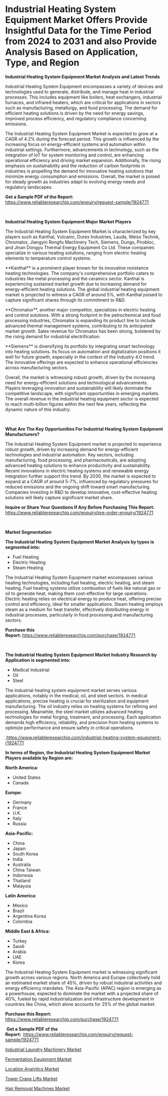 <p><h1>Industrial Heating System Equipment Market Offers Provide Insightful Data for the Time Period from 2024 to 2031 and also Provide Analysis Based on Application, Type, and Region</h1></p><p><strong>Industrial Heating System Equipment Market Analysis and Latest Trends</strong></p>
<p><p>Industrial Heating System Equipment encompasses a variety of devices and technologies used to generate, distribute, and manage heat in industrial processes. This includes equipment like boilers, heat exchangers, industrial furnaces, and infrared heaters, which are critical for applications in sectors such as manufacturing, metallurgy, and food processing. The demand for efficient heating solutions is driven by the need for energy savings, improved process efficiency, and regulatory compliance concerning emissions.</p><p>The Industrial Heating System Equipment Market is expected to grow at a CAGR of 4.2% during the forecast period. This growth is influenced by the increasing focus on energy-efficient systems and automation within industrial settings. Furthermore, advancements in technology, such as the integration of IoT for system monitoring and control, are enhancing operational efficiency and driving market expansion. Additionally, the rising emphasis on sustainability and the reduction of carbon footprints in industries is propelling the demand for innovative heating solutions that minimize energy consumption and emissions. Overall, the market is poised for steady growth as industries adapt to evolving energy needs and regulatory landscapes.</p></p>
<p><strong>Get a Sample PDF of the Report:&nbsp;</strong> <a href="https://www.reliableresearchiq.com/enquiry/request-sample/1924771?utm_campaign=1554&utm_medium=2&utm_source=Github&utm_content=ia&utm_term=24102024&utm_id=industrial-heating-system-equipment">https://www.reliableresearchiq.com/enquiry/request-sample/1924771</a></p>
<p>&nbsp;</p>
<p><strong>Industrial Heating System Equipment Major Market Players</strong></p>
<p><p>The Industrial Heating System Equipment Market is characterized by key players such as Kanthal, Vulcanic, Durex Industries, Lauda, Weiss Technik, Chromalox, Jiangyin Rongfu Machinery Tech, Siemens, Dungs, Pirobloc, and Jinan Dongyu Thermal Energy Equipment Co Ltd. These companies specialize in various heating solutions, ranging from electric heating elements to temperature control systems.</p><p>**Kanthal** is a prominent player known for its innovative resistance heating technologies. The company's comprehensive portfolio caters to industries like metal processing and the ceramics sector. Kanthal is experiencing sustained market growth due to increasing demand for energy-efficient heating solutions. The global industrial heating equipment market is projected to witness a CAGR of around 5%, with Kanthal poised to capture significant shares through its commitment to R&D.</p><p>**Chromalox**, another major competitor, specializes in electric heating and control solutions. With a strong footprint in the petrochemical and food processing industries, Chromalox is expanding its product line to include advanced thermal management systems, contributing to its anticipated market growth. Sales revenue for Chromalox has been strong, bolstered by the rising demand for industrial electrification.</p><p>**Siemens** is diversifying its portfolio by integrating smart technology into heating solutions. Its focus on automation and digitalization positions it well for future growth, especially in the context of the Industry 4.0 trend. The innovative offerings are expected to enhance operational efficiencies across manufacturing sectors.</p><p>Overall, the market is witnessing robust growth, driven by the increasing need for energy-efficient solutions and technological advancements. Players leveraging innovation and sustainability will likely dominate the competitive landscape, with significant opportunities in emerging markets. The overall revenue in the industrial heating equipment sector is expected to reach multi-billion figures within the next few years, reflecting the dynamic nature of this industry.</p></p>
<p>&nbsp;</p>
<p><strong>What Are The Key Opportunities For Industrial Heating System Equipment Manufacturers?</strong></p>
<p><p>The Industrial Heating System Equipment market is projected to experience robust growth, driven by increasing demand for energy-efficient technologies and industrial automation. Key sectors, including manufacturing, food processing, and pharmaceuticals, are adopting advanced heating solutions to enhance productivity and sustainability. Recent innovations in electric heating systems and renewable energy integration further support this trend. By 2030, the market is expected to expand at a CAGR of around 5-7%, influenced by regulatory pressures for reduced emissions and the ongoing shift toward smart manufacturing. Companies investing in R&D to develop innovative, cost-effective heating solutions will likely capture significant market share.</p></p>
<p><strong>Inquire or Share Your Questions If Any Before Purchasing This Report:</strong> <a href="https://www.reliableresearchiq.com/enquiry/pre-order-enquiry/1924771?utm_campaign=1554&utm_medium=2&utm_source=Github&utm_content=ia&utm_term=24102024&utm_id=industrial-heating-system-equipment">https://www.reliableresearchiq.com/enquiry/pre-order-enquiry/1924771</a></p>
<p>&nbsp;</p>
<p><strong>Market Segmentation</strong></p>
<p><strong>The Industrial Heating System Equipment Market Analysis by types is segmented into:</strong></p>
<p><ul><li>Fuel Heating</li><li>Electric Heating</li><li>Steam Heating</li></ul></p>
<p><p>The Industrial Heating System Equipment market encompasses various heating technologies, including fuel heating, electric heating, and steam heating. Fuel heating systems utilize combustion of fuels like natural gas or oil to generate heat, making them cost-effective for large operations. Electric heating relies on electrical energy to produce heat, offering precise control and efficiency, ideal for smaller applications. Steam heating employs steam as a medium for heat transfer, effectively distributing energy in industrial processes, particularly in food processing and manufacturing sectors.</p></p>
<p><strong>Purchase this Report:&nbsp;</strong><a href="https://www.reliableresearchiq.com/purchase/1924771?utm_campaign=1554&utm_medium=2&utm_source=Github&utm_content=ia&utm_term=24102024&utm_id=industrial-heating-system-equipment">https://www.reliableresearchiq.com/purchase/1924771</a></p>
<p>&nbsp;</p>
<p><strong>The Industrial Heating System Equipment Market Industry Research by Application is segmented into:</strong></p>
<p><ul><li>Medical Industrial</li><li>Oil</li><li>Steel</li></ul></p>
<p><p>The industrial heating system equipment market serves various applications, notably in the medical, oil, and steel sectors. In medical applications, precise heating is crucial for sterilization and equipment manufacturing. The oil industry relies on heating systems for refining and processing. Meanwhile, the steel market utilizes advanced heating technologies for metal forging, treatment, and processing. Each application demands high efficiency, reliability, and precision from heating systems to optimize performance and ensure safety in critical operations.</p></p>
<p><a href="https://www.reliableresearchiq.com/industrial-heating-system-equipment-r1924771?utm_campaign=1554&utm_medium=2&utm_source=Github&utm_content=ia&utm_term=24102024&utm_id=industrial-heating-system-equipment">&nbsp;https://www.reliableresearchiq.com/industrial-heating-system-equipment-r1924771</a></p>
<p><strong>In terms of Region, the Industrial Heating System Equipment Market Players available by Region are:</strong></p>
<p>
    <p> <strong> North America: </strong>
        <ul>
            <li>United States</li>
            <li>Canada</li>
        </ul>
        </p> 
    <p> <strong> Europe: </strong>
        <ul>
            <li>Germany</li>
            <li>France</li>
            <li>U.K.</li>
            <li>Italy</li>
            <li>Russia</li>
        </ul>
        </p> 
    <p> <strong> Asia-Pacific: </strong>
        <ul>
            <li>China</li>
            <li>Japan</li>
            <li>South Korea</li>
            <li>India</li>
            <li>Australia</li>
            <li>China Taiwan</li>
            <li>Indonesia</li>
            <li>Thailand</li>
            <li>Malaysia</li>
        </ul>
        </p> 
    <p> <strong> Latin America: </strong>
        <ul>
            <li>Mexico</li>
            <li>Brazil</li>
            <li>Argentina Korea</li>
            <li>Colombia</li>
        </ul>
        </p> 
    <p> <strong> Middle East & Africa: </strong>
        <ul>
            <li>Turkey</li>
            <li>Saudi</li>
            <li>Arabia</li>
            <li>UAE</li>
            <li>Korea</li>
        </ul>
    </p>
    </p>
<p><p>The Industrial Heating System Equipment market is witnessing significant growth across various regions. North America and Europe collectively hold an estimated market share of 45%, driven by robust industrial activities and energy efficiency mandates. The Asia-Pacific (APAC) region is emerging as a powerhouse, expected to dominate the market with a projected share of 40%, fueled by rapid industrialization and infrastructure development in countries like China, which alone accounts for 25% of the global market.</p></p>
<p><strong>Purchase this Report: </strong><a href="https://www.reliableresearchiq.com/purchase/1924771?utm_campaign=1554&utm_medium=2&utm_source=Github&utm_content=ia&utm_term=24102024&utm_id=industrial-heating-system-equipment">https://www.reliableresearchiq.com/purchase/1924771</a></p>
<p>&nbsp;<strong>Get a Sample PDF of the Report:&nbsp;&nbsp;</strong><a href="https://www.reliableresearchiq.com/enquiry/request-sample/1924771?utm_campaign=1554&utm_medium=2&utm_source=Github&utm_content=ia&utm_term=24102024&utm_id=industrial-heating-system-equipment">https://www.reliableresearchiq.com/enquiry/request-sample/1924771</a></p>
<p><strong></strong></p>
<p><p><a href="https://github.com/khloet8sawender/Market-Research-Report-List-1/blob/main/industrial-laundry-machinery-market.md?utm_campaign=1554&utm_medium=2&utm_source=Github&utm_content=ia&utm_term=24102024&utm_id=industrial-heating-system-equipment">Industrial Laundry Machinery Market</a></p><p><a href="https://www.linkedin.com/pulse/market-dynamics-future-trends-global-fermentation-equipment-appgf?utm_campaign=1554&utm_medium=2&utm_source=Github&utm_content=ia&utm_term=24102024&utm_id=industrial-heating-system-equipment">Fermentation Equipment Market</a></p><p><a href="https://www.linkedin.com/pulse/location-analytics-market-outlook-forecast-from-2024-2031-xemec?utm_campaign=1554&utm_medium=2&utm_source=Github&utm_content=ia&utm_term=24102024&utm_id=industrial-heating-system-equipment">Location Analytics Market</a></p><p><a href="https://github.com/dave2as/Market-Research-Report-List-1/blob/main/tower-crane-lifts-market.md?utm_campaign=1554&utm_medium=2&utm_source=Github&utm_content=ia&utm_term=24102024&utm_id=industrial-heating-system-equipment">Tower Crane Lifts Market</a></p><p><a href="https://issuu.com/reportprime-2/docs/hair-removal-machines-market-size-2_ad135d3a8c3628?utm_campaign=1554&utm_medium=2&utm_source=Github&utm_content=ia&utm_term=24102024&utm_id=industrial-heating-system-equipment">Hair Removal Machines Market</a></p></p>